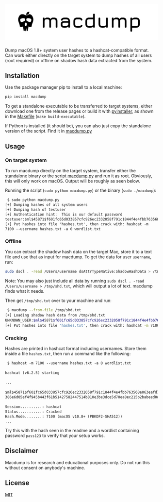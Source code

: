 <h1 align="center">
  <img src="assets/macdump.png" alt="naabu" width="600px">
  <br>
</h1>

Dump macOS 1.8+ system user hashes to a hashcat-compatible format.
Can work either directly on the target system to dump hashes of all users (root
required) or offline on shadow hash data extracted from the system.

## Installation

Use the package manager pip to install to a local machine:

```bash
pip install macdump
```

To get a standalone executable to be transferred to target systems, either download
one from the release pages or build it with [pyinstaller](https://pyinstaller.org/en/stable/),
as shown in the [Makefile](Makefile) (`make build-executable`).

If Python is installed (it should be), you can also just copy the standalone
version of the script. Find it in [macdump.py](macdump.py)

## Usage

### On target system

To run macdump directly on the target system, transfer either the standalone
binary or the script [macdump.py](macdump.py) and run it as root.
Obviously, this will only work on macOS.
Output will be roughly as seen below.

Running the script (`sudo python macdump.py`) or the binary (`sudo ./macdump`):

```
 $ sudo python macdump.py
[+] Dumping hashes of all system users
[+] Dumping hash of testuser
[+] Authentication hint:  This is our default password
testuser:$ml$45871$f601fc65d033857cfc926ec2332058f791c1844f4e4fbb763568e063eafd742b$6eaf4c347e36648d471fe07fcf17b099d5f82ad050438d39dbad18a824b86d23165e69a881d699b0f3442658fe3ab77e9720e37386e6d05ef4f945b443f61b51427582447514b810e3be3dce5d70ea8ec215b2babeed0d92275ad662a04467134140a807c28178bb377503a50d4be1ba9d5944af88df04824a7075d1f9f116d5
[+] Put hashes into file 'hashes.txt', then crack with: hashcat -m 7100 --username hashes.txt -a 0 wordlist.txt
```

### Offline

You can extract the shadow hash data on the target Mac, store it to a text file and use that as
input for macdump.
To get the data for user `username`, run:

```bash
sudo dscl . -read /Users/username dsAttrTypeNative:ShadowHashData > /tmp/shd.txt
```

Note: You may also just include all data by running `sudo dscl . -read /Users/username > /tmp/shd.txt`,
which will output a lot of text. macdump finds what it needs.

Then get `/tmp/shd.txt` over to your machine and run:

```bash
 $ macdump --from-file /tmp/shd.txt
[+] Loading shadow hash data from /tmp/shd.txt
UNKNOWN_USER:$ml$45871$f601fc65d033857cfc926ec2332058f791c1844f4e4fbb763568e063eafd742b$6eaf4c347e36648d471fe07fcf17b099d5f82ad050438d39dbad18a824b86d23165e69a881d699b0f3442658fe3ab77e9720e37386e6d05ef4f945b443f61b51427582447514b810e3be3dce5d70ea8ec215b2babeed0d92275ad662a04467134140a807c28178bb377503a50d4be1ba9d5944af88df04824a7075d1f9f116d5
[+] Put hashes into file 'hashes.txt', then crack with: hashcat -m 7100 --username hashes.txt -a 0 wordlist.txt
```

### Cracking

Hashes are printed in hashcat format including usernames.
Store them inside a file `hashes.txt`, then run a command like the following:

```
 $ hashcat -m 7100 --username hashes.txt -a 0 wordlist.txt

hashcat (v6.2.5) starting

...

$ml$45871$f601fc65d033857cfc926ec2332058f791c1844f4e4fbb763568e063eafd742b$6eaf4c347e36648d471fe07fcf17b099d5f82ad050438d39dbad18a824b86d23165e69a881d699b0f3442658fe3ab77e9720e37
386e6d05ef4f945b443f61b51427582447514b810e3be3dce5d70ea8ec215b2babeed0d92275ad662a04467134140a807c28178bb377503a50d4be1ba9d5944af88df04824a7075d1f9f116d5:pass123

Session..........: hashcat
Status...........: Cracked
Hash.Mode........: 7100 (macOS v10.8+ (PBKDF2-SHA512))
...
```

Try this with the hash seen in the readme and a wordlist containing password
`pass123` to verify that your setup works.

## Disclaimer

Macdump is for research and educational purposes only. 
Do not run this without consent on anybody's machine.

## License
[MIT](https://choosealicense.com/licenses/mit/)
